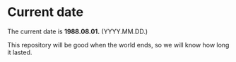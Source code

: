 # Current date

The current date is **1988.08.01.** (YYYY.MM.DD.)

This repository will be good when the world ends, so we will know how long it lasted.